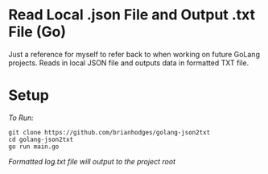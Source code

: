 # Read Local .json File and Output .txt File (Go)
Just a reference for myself to refer back to when working on future GoLang projects. Reads in local JSON file and outputs data in formatted TXT file.

# Setup
*To Run:*
  ```
  git clone https://github.com/brianhodges/golang-json2txt
  cd golang-json2txt
  go run main.go
  ```
*Formatted log.txt file will output to the project root* 
